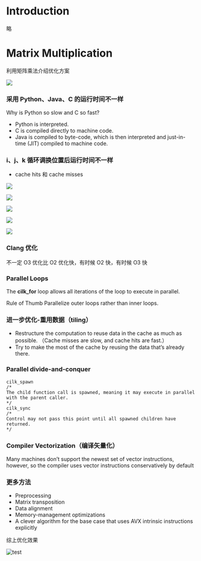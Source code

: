# Introduction

略

# Matrix Multiplication

利用矩阵乘法介绍优化方案

![](/images/mit-6-172-1/MatrixMultiplication.png)

### 采用 Python、Java、C 的运行时间不一样

Why is Python so slow and C so fast?

- Python is interpreted.
- C is compiled directly to machine code.
- Java is compiled to byte-code, which is then interpreted and just-in-time (JIT) compiled to machine code.

### i、j、k 循环调换位置后运行时间不一样

- cache hits 和 cache misses

![](/images/mit-6-172-1/ijk1.png)

![](/images/mit-6-172-1/ijk2.png)

![](/images/mit-6-172-1/ijk3.png)

![](/images/mit-6-172-1/ijk4.png)

![](/images/mit-6-172-1/ijk5.png)

### Clang 优化

不一定 O3 优化比 O2 优化快，有时候 O2 快，有时候 O3 快

### Parallel Loops

The **cilk_for** loop allows all iterations of the loop to execute in parallel.

Rule of Thumb Parallelize outer loops rather than inner loops.

### 进一步优化-重用数据（tiling）

- Restructure the computation to reuse data in the cache as much as possible. （Cache misses are slow, and cache hits are fast.）
- Try to make the most of the cache by reusing the data that’s already there.

### Parallel divide-and-conquer

    cilk_spawn
    /*
    The child function call is spawned, meaning it may execute in parallel with the parent caller.
    */
    cilk_sync
    /*
    Control may not pass this point until all spawned children have returned.
    */

### Compiler Vectorization（编译矢量化）

Many machines don’t support the newest set of vector instructions, however, so the compiler uses vector instructions conservatively by default

### 更多方法

- Preprocessing
- Matrix transposition
- Data alignment
- Memory-management optimizations
- A clever algorithm for the base case that uses AVX intrinsic instructions explicitly

综上优化效果

![test](/images/mit-6-172-1/time.png)
